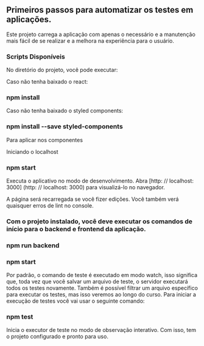 ## Primeiros passos para automatizar os testes em aplicações.
Este projeto carrega a aplicação com apenas o necessário e a manutenção mais fácil de se realizar e a melhora na experiência para o usuário.

### Scripts Disponíveis
No diretório do projeto, você pode executar:

Caso não tenha baixado o react:
### npm install
Caso não tenha baixado o styled components:
### npm install --save styled-components
Para aplicar nos componentes

 Iniciando o localhost
### npm start
Executa o aplicativo no modo de desenvolvimento. Abra [http: // localhost: 3000] (http: // localhost: 3000) para visualizá-lo no navegador.

A página será recarregada se você fizer edições. Você também verá quaisquer erros de lint no console.

### Com o projeto instalado, você deve executar os comandos de início para o backend e frontend da aplicação.

### npm run backend
### npm start

 Por padrão, o comando de teste é executado em modo watch, isso significa que, toda vez que você salvar um arquivo de teste, o servidor executará todos os testes novamente. Também é possível filtrar um arquivo específico para executar os testes, mas isso veremos ao longo do curso. Para iniciar a execução de testes você vai usar o seguinte comando:

### npm test
Inicia o executor de teste no modo de observação interativo.
 Com isso, tem o projeto configurado e pronto para uso.

